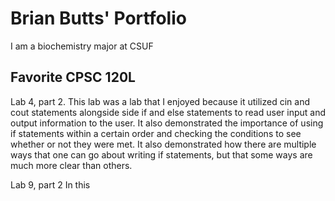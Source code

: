 # Brian Butts' Portfolio 

I am a biochemistry major at CSUF

## Favorite CPSC 120L

Lab 4, part 2. This lab was a lab that I enjoyed because it utilized cin and cout statements alongside side if and else statements to read user input and output information to the user. It also demonstrated the importance of using if statements within a certain order and checking the conditions to see whether or not they were met. It also demonstrated how there are multiple ways that one can go about writing if statements, but that some ways are much more clear than others.

Lab 9, part 2
In this 
